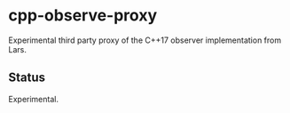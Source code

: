 # cpp-observe-proxy

Experimental third party proxy of the C++17 observer implementation from Lars.

## Status

Experimental.
